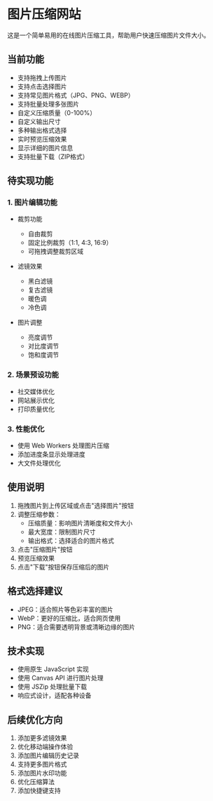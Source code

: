 # 图片压缩网站

这是一个简单易用的在线图片压缩工具，帮助用户快速压缩图片文件大小。

## 当前功能
- 支持拖拽上传图片
- 支持点击选择图片
- 支持常见图片格式（JPG、PNG、WEBP）
- 支持批量处理多张图片
- 自定义压缩质量（0-100%）
- 自定义输出尺寸
- 多种输出格式选择
- 实时预览压缩效果
- 显示详细的图片信息
- 支持批量下载（ZIP格式）

## 待实现功能

### 1. 图片编辑功能
- 裁剪功能
  - 自由裁剪
  - 固定比例裁剪（1:1, 4:3, 16:9）
  - 可拖拽调整裁剪区域
  
- 滤镜效果
  - 黑白滤镜
  - 复古滤镜
  - 暖色调
  - 冷色调
  
- 图片调整
  - 亮度调节
  - 对比度调节
  - 饱和度调节

### 2. 场景预设功能
- 社交媒体优化
- 网站展示优化
- 打印质量优化

### 3. 性能优化
- 使用 Web Workers 处理图片压缩
- 添加进度条显示处理进度
- 大文件处理优化

## 使用说明
1. 拖拽图片到上传区域或点击"选择图片"按钮
2. 调整压缩参数：
   - 压缩质量：影响图片清晰度和文件大小
   - 最大宽度：限制图片尺寸
   - 输出格式：选择适合的图片格式
3. 点击"压缩图片"按钮
4. 预览压缩效果
5. 点击"下载"按钮保存压缩后的图片

## 格式选择建议
- JPEG：适合照片等色彩丰富的图片
- WebP：更好的压缩比，适合网页使用
- PNG：适合需要透明背景或清晰边缘的图片

## 技术实现
- 使用原生 JavaScript 实现
- 使用 Canvas API 进行图片处理
- 使用 JSZip 处理批量下载
- 响应式设计，适配各种设备

## 后续优化方向
1. 添加更多滤镜效果
2. 优化移动端操作体验
3. 添加图片编辑历史记录
4. 支持更多图片格式
5. 添加图片水印功能
6. 优化压缩算法
7. 添加快捷键支持